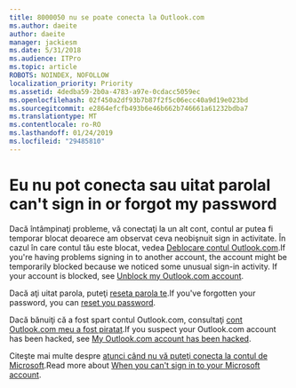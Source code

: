 ```yaml
---
title: 8000050 nu se poate conecta la Outlook.com
ms.author: daeite
author: daeite
manager: jackiesm
ms.date: 5/31/2018
ms.audience: ITPro
ms.topic: article
ROBOTS: NOINDEX, NOFOLLOW
localization_priority: Priority
ms.assetid: 4dedba59-2b0a-4783-a97e-0cdacc5059ec
ms.openlocfilehash: 02f450a2df93b7b87f2f5c06ecc40a9d19e023bd
ms.sourcegitcommit: e2864efcfb493b6e46b662b746661a61232bdba7
ms.translationtype: MT
ms.contentlocale: ro-RO
ms.lasthandoff: 01/24/2019
ms.locfileid: "29485810"
---
```

# <a name="i-cant-sign-in-or-forgot-my-password"></a><span data-ttu-id="34864-102">Eu nu pot conecta sau uitat parola</span><span class="sxs-lookup"><span data-stu-id="34864-102">I can't sign in or forgot my password</span></span>

<span data-ttu-id="34864-p101">Dacă întâmpinaţi probleme, vă conectaţi la un alt cont, contul ar putea fi temporar blocat deoarece am observat ceva neobişnuit sign in activitate. În cazul în care contul tău este blocat, vedea [Deblocare contul Outlook.com](https://go.microsoft.com/fwlink/p/?linkid=2001800&amp;clcid=0x409).</span><span class="sxs-lookup"><span data-stu-id="34864-p101">If you're having problems signing in to another account, the account might be temporarily blocked because we noticed some unusual sign-in activity. If your account is blocked, see [Unblock my Outlook.com account](https://go.microsoft.com/fwlink/p/?linkid=2001800&amp;clcid=0x409).</span></span>
  
<span data-ttu-id="34864-105">Dacă aţi uitat parola, puteţi [reseta parola te](https://go.microsoft.com/fwlink/p/?linkid=841909).</span><span class="sxs-lookup"><span data-stu-id="34864-105">If you've forgotten your password, you can [reset you password](https://go.microsoft.com/fwlink/p/?linkid=841909).</span></span>
  
<span data-ttu-id="34864-106">Dacă bănuiţi că a fost spart contul Outlook.com, consultaţi [cont Outlook.com meu a fost piratat](https://go.microsoft.com/fwlink/p/?linkid=874366).</span><span class="sxs-lookup"><span data-stu-id="34864-106">If you suspect your Outlook.com account has been hacked, see [My Outlook.com account has been hacked](https://go.microsoft.com/fwlink/p/?linkid=874366).</span></span>
  
<span data-ttu-id="34864-107">Citeşte mai multe despre [atunci când nu vă puteţi conecta la contul de Microsoft](https://go.microsoft.com/fwlink/p/?linkid=842227).</span><span class="sxs-lookup"><span data-stu-id="34864-107">Read more about [When you can't sign in to your Microsoft account](https://go.microsoft.com/fwlink/p/?linkid=842227).</span></span>
  

